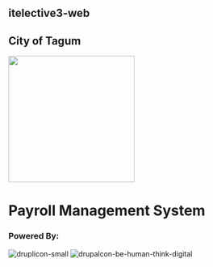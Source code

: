 ## itelective3-web
## **City of Tagum**
<img src="https://user-images.githubusercontent.com/121182590/208968869-fbaa17af-21e5-41a8-8aaf-b478cb37ac84.png" width="250" height="250"></img>
# Payroll Management System
### Powered By:
![druplicon-small](https://user-images.githubusercontent.com/121182590/208966702-e245829d-a45f-42f5-9111-6300d8d1565e.png) ![drupalcon-be-human-think-digital](https://user-images.githubusercontent.com/121182590/208966896-770ca026-1b5a-4adb-a810-4b82fc5526aa.png)

